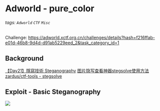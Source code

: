 # Adworld - pure_color
###### tags: `Adworld` `CTF` `Misc`
Challenge: https://adworld.xctf.org.cn/challenges/details?hash=f216ffab-e01d-46b8-9d4d-d91ab5229eed_2&task_category_id=1

## Background
[【Day21】隱寫技術 Steganography](https://ithelp.ithome.com.tw/articles/10278407)
[图片隐写查看神器stegsolve使用方法](https://blog.csdn.net/dyw_666666/article/details/88650738)
[ zardus/ctf-tools - stegsolve](https://github.com/zardus/ctf-tools/blob/master/stegsolve/install)

## Exploit - Basic Steganography
![](https://i.imgur.com/YnqxcmS.png)